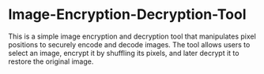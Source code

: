 # Image-Encryption-Decryption-Tool
This is a simple image encryption and decryption tool that manipulates pixel positions to securely encode and decode images. The tool allows users to select an image, encrypt it by shuffling its pixels, and later decrypt it to restore the original image.
